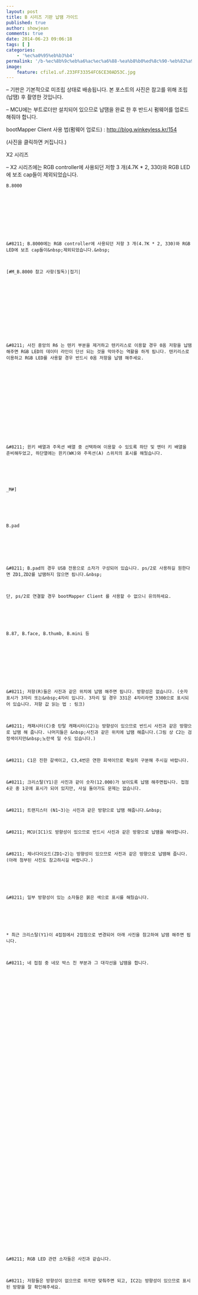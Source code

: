 ```yaml
---
layout: post
title: B 시리즈 기판 납땜 가이드
published: true
author: showjean
comments: true
date: 2014-06-23 09:06:18
tags: [ ]
categories:
    - '%ec%a0%95%eb%b3%b4'
permalink: '/b-%ec%8b%9c%eb%a6%ac%ec%a6%88-%ea%b8%b0%ed%8c%90-%eb%82%a9%eb%95%9c-%ea%b0%80%ec%9d%b4%eb%93%9c'
image:
    feature: cfile1.uf.233FF33354FC6CE30AD53C.jpg
---
```

&#8211; 기판은 기본적으로 미조립 상태로 배송됩니다. 본 포스트의 사진은 참고를 위해 조립(납땜) 후 촬영한 것입니다.

&#8211; MCU에는 부트로더만 설치되어 있으므로 납땜을 완료 한 후 반드시 펌웨어를 업로드 해줘야 합니다.



bootMapper Client 사용 법(펌웨어 업로드)&nbsp;:&nbsp;http://blog.winkeyless.kr/154







(사진을 클릭하면 커집니다.)



X2 시리즈

&#8211; X2 시리즈에는 RGB controller에 사용되던 저항 3 개(4.7K * 2, 330)와 RGB LED에 보조 cap들이 제외되었습니다.&nbsp;


  










  
  
  
  
    B.8000
  
  
  
  
  
  
    
  
  
  
    &#8211; B.8000에는 RGB controller에 사용되던 저항 3 개(4.7K * 2, 330)와 RGB LED에 보조 cap들이&nbsp;제외되었습니다.&nbsp;
  
  
  
    [#M_B.8000 참고 사항(필독)|접기|
  
  
  
  
  
  
    
  
  
  
  
  
  
    &#8211; 사진 중앙의 R6 는 텐키 부분을 제거하고 텐키리스로 이용할 경우 0옴 저항을 납땜 해주면 RGB LED의 데이터 라인이 단선 되는 것을 막아주는 역활을 하게 됩니다. 텐키리스로 이용하고 RGB LED를 사용할 경우 반드시 0옴 저항을 납땜 해주세요.
  
  
  
  
  
  
  
  
  
    
  
  
  
  
  
  
    &#8211; 윈키 배열과 주옥션 배열 중 선택하여 이용할 수 있도록 하단 및 엔터 키 배열을 준비해두었고, 하단열에는 윈키(WK)와 주옥션(A) 스위치의 표시를 해뒀습니다.
  
  
  
  
  
  
    _M#]
  
  
  
  
  
  
    B.pad
  
  
  
    
  
  
  
    &#8211; B.pad의 경우 USB 전용으로 소자가 구성되어 있습니다. ps/2로 사용하길 원한다면 ZD1,ZD2를 납땜하지 않으면 됩니다.&nbsp;
  
  
  
    단, ps/2로 연결할 경우 bootMapper Client 를 사용할 수 없으니 유의하세요.
  
  
  
  
  
  
    B.87, B.face, B.thumb, B.mini 등
  
  
  
    
  
  
  
  
  
  
    &#8211; 저항(R)들은 사진과 같은 위치에 납땜 해주면 됩니다. 방향성은 없습니다. (숫자 표시가 3자리 또는&nbsp;4자리 입니다. 3자리 일 경우 331은 4자리라면 3300으로 표시되어 있습니다. 저항 값 읽는 법 : 링크)
  
  
  
    &#8211; 캐패시터(C)중 탄탈 캐패시터(C2)는 방향성이 있으므로 반드시 사진과 같은 방향으로 납땜 해 줍니다. 나머지들은 &nbsp;사진과 같은 위치에 납땜 해줍니다.(그림 상 C2는 검정색이지만&nbsp;노란색 일 수도 있습니다.)
  
  
  
    &#8211; C1은 진한 갈색이고, C3,4번은 연한 회색이므로 확실히 구분해 주시길 바랍니다.
  
  
  
    &#8211; 크리스탈(Y1)은 사진과 같이 숫자(12.000)가 보이도록 납땜 해주면됩니다. 접점 4곳 중 1곳에 표시가 되어 있지만, 사실 돌아가도 문제는 없습니다.
  
  
  
    &#8211; 트랜지스터 (N1~3)는 사진과 같은 방향으로 납땜 해줍니다.&nbsp;
  
  
  
    &#8211; MCU(IC1)도 방향성이 있으므로 반드시 사진과 같은 방향으로 납땜을 해야합니다.
  
  
  
    &#8211; 제너다이오드(ZD1~2)는 방향성이 있으므로 사진과 같은 방향으로 납땜해 줍니다. (아래 첨부된 사진도 참고하시길 바랍니다.)
  
  
  
  
  
  
    &#8211; 일부 방향성이 있는 소자들은 붉은 색으로 표시를 해뒀습니다.
  
  
  
  
  
  
    * 최근 크리스탈(Y1)이 4접점에서 2접점으로 변경되어 아래 사진을 참고하여 납땜 해주면 됩니다.
  
  
  
    &#8211; 네 접점 중 네모 박스 친 부분과 그 대각선을 납땜을 합니다.
  
  
  
  
  
  
    
  
  
  
  
  
  
    
  
  
  
  
  
  
  
  
  
    
  
  
  
  
  
  
  
  
  
  
  
  
    
  
  
  
  
  
  
  
  
  
  
  
  
    
  
  
  
  
  
  
    &#8211; RGB LED 관련 소자들은 사진과 같습니다.
  
  
  
    &#8211; 저항들은 방향성이 없으므로 위치만 맞춰주면 되고, IC2는 방향성이 있으므로 표시된 방향을 잘 확인해주세요.
  
  
  
  
  
  
  
  
  
    
  
  
  
  
  
  
  
  
  
  
  
  
  
  
  
  
  
  
  
  
  
    
  
  
  
  
  
  
    &#8211; RGB LED는 기판과 소자에 사진과 같이 한쪽 모서리가 표시되어 있습니다. 이 모서리를 맞춰 방향을 잡아주고 납땜하면 됩니다.
  
  
  
    &#8211; WC1&#8230;으로 표시된 캐패시터는 납땜을 하지 않아도 됩니다.
  
  
  
  
  
  
    &#8211; 특히, 두 소자의 VCC와 연결된 접점은 고열량의 인두기가 필요하므로 주의하세요.
  
  
  
    (350도 이상의 온도가 되어야 큰 어려움이 없습니다.)
  
  
  
  
  
  
  
  
  
  
  
  
  
  
  
  
  
  
    
  
  
  
  
  
  
    
  
  
  
  
  
  
    &#8211; 다이오드는 방향성이 있으므로 사진처럼 소자의 검은 띠를 방향에 맞게 납땜해야 합니다. DIP&nbsp;타입의 다이오드에도 방향을 나타내는 띠가 표시되어 있습니다.&nbsp;
  
  
  
  
  
  
  
  
  
    
  
  
  
  
  
  
    &#8211; full LED를 사용할 경우 저항은 스위치마다 위의 위치(빨간색으로 표시한 것 처럼 &#8216;저항&#8217;표시가 되어 있는 동박)에 납땜 해주면 됩니다.
  
  
  
    &#8211; 동박의 위&nbsp;부분은 보라색으로 표시한 full LED의 전원선입니다. 아래 부분은 LED의 +로 연결되(녹색 표시) 입니다. 이 둘을 저항으로 납땜해서 연결해 준다고 생각하면 됩니다.
  
  
  
    &nbsp;
  
  
  
  
  
  
  
  
  
    
  
  
  
  
  
  
    &#8211; 스크롤 락과 넘 락 LED는 사용자의 취향에 따라 full LED로 사용할 수 있습니다.
  
  
  
    &#8211; 사진과 같이 가로 방향으로 저항을 납땜하면 상태에 따른 인디케이터로 사용되며, 세로 방향으로 납땜하면 full LED와 연동 됩니다.
  
  
  
  
  
  
  
  
  
  
  
  
    
  
  
  
  
  
  
    &#8211; USB 커넥터를 납땜 할 때는 홀을 통해 기판 앞면으로 납이 넘치지 않도록 주의하세요. 납이 앞면으로 넘치면 아크릴 하우징의 경우 보강판과 간섭이 있을 수 있습니다.
  
  
  
    &#8211; 텐키가 붙은 기판은 만약을 위한 더미 USB 커넥터 납땜 위치가 있습니다. 이 부분에는 커넥터를 납땜하더라도 아무런 작동을 하지 않으니 유의하세요.
  
  
  
  
  
  
  
  
  
  
  
  
  
  
  
  
  
  
    납땜을 모두 마쳤다면,&nbsp;bootMapper Client 를 이용해 펌웨어를 업로드하고, 키 맵핑 및 RGB 설정을 해주세요.
  
  
  
  
  
  
  
  
  
  
  
  
  
  
  
  
  
  
  
  
  
  
  
  
  
  
  
  